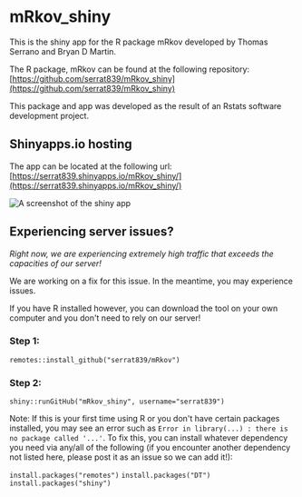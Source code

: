 # mRkov_shiny
This is the shiny app for the R package mRkov developed by Thomas Serrano and Bryan D Martin.

The R package, mRkov can be found at the following repository: [https://github.com/serrat839/mRkov_shiny](https://github.com/serrat839/mRkov_shiny)

This package and app was developed as the result of an Rstats software development project.

## Shinyapps.io hosting
The app can be located at the following url: [https://serrat839.shinyapps.io/mRkov_shiny/](https://serrat839.shinyapps.io/mRkov_shiny/)

![A screenshot of the shiny app](img/app-screenshot.PNG)

## Experiencing server issues?
*Right now, we are experiencing extremely high traffic that exceeds the capacities of our server!*

We are working on a fix for this issue. In the meantime, you may experience issues.

If you have R installed however, you can download the tool on your own computer and you don't need to rely on our server!

### Step 1:
`remotes::install_github("serrat839/mRkov")`
### Step 2:
`shiny::runGitHub("mRkov_shiny", username="serrat839")`

Note: If this is your first time using R or you don't have certain packages installed, you may see an error such as `Error in library(...) : there is no package called '...'`. To fix this, you can install whatever dependency you need via any/all of the following (if you encounter another dependency not listed here, please post it as an issue so we can add it!):

`install.packages("remotes")`
`install.packages("DT")`
`install.packages("shiny")`
